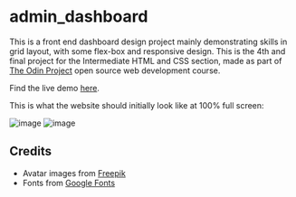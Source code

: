 # admin_dashboard

This is a front end dashboard design project mainly demonstrating skills in grid layout, with some flex-box and responsive design. This is the 4th and final project for the Intermediate HTML and CSS section, made as part of [The Odin Project](https://www.theodinproject.com) open source web development course. 

Find the live demo [here](kaglet.github.io/admin_dashboard).

This is what the website should initially look like at 100% full screen:

![image](https://github.com/kaglet/admin_dashboard/assets/96872447/81a9dc13-4f68-4136-9c65-bba274cc2f6b)
![image](https://github.com/kaglet/admin_dashboard/assets/96872447/57daf91c-ab25-476e-a32f-ccb76a8feaa0)

## Credits

* Avatar images from [Freepik](https://www.freepik.com/serie/51761371)
* Fonts from [Google Fonts](https://fonts.google.com/?preview.text=ROCK%20PAPER%20SCISSORS&preview.text_type=custom)
